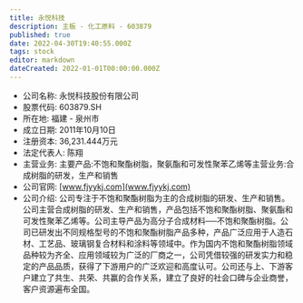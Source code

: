 ```yaml
---
title: 永悦科技
description: 主板 - 化工原料 - 603879
published: true
date: 2022-04-30T19:40:55.000Z
tags: stock
editor: markdown
dateCreated: 2022-01-01T00:00:00.000Z
---
```


- 公司名称: 永悦科技股份有限公司
- 股票代码: 603879.SH
- 所在地: 福建 - 泉州市
- 成立日期: 2011年10月10日
- 注册资本: 36,231.444万元
- 法定代表人: 陈翔
- 主营业务: 主要产品:不饱和聚酯树脂，聚氨酯和可发性聚苯乙烯等主营业务:合成树脂的研发，生产和销售
- 公司官网: [www.fjyykj.com](www.fjyykj.com)
- 公司介绍: 公司专注于不饱和聚酯树脂为主的合成树脂的研发、生产和销售。公司主营合成树脂的研发、生产和销售，产品包括不饱和聚酯树脂、聚氨酯和可发性聚苯乙烯等。公司主导产品为高分子合成材料──不饱和聚酯树脂。公司已研发出不同规格型号的不饱和聚酯树脂产品多种，产品广泛应用于人造石材、工艺品、玻璃钢复合材料和涂料等领域中。作为国内不饱和聚酯树脂领域品种较为齐全、应用领域较为广泛的厂商之一，公司凭借较强的研发实力和稳定的产品品质，获得了下游用户的广泛欢迎和高度认可。公司还与上、下游客户建立了共生、共荣、共赢的合作关系，建立了良好的社会口碑与企业商誉，客户资源遍布全国。


